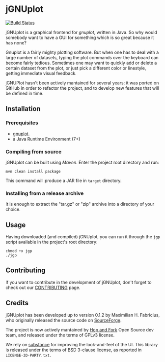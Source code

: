# jGNUplot #
[![Build Status](https://travis-ci.org/hopandfork/jgnuplot.svg?branch=master)](https://travis-ci.org/hopandfork/jgnuplot)

jGNUplot is a graphical frontend for *gnuplot*, written in Java. So why would
somebody want to have a GUI for something which is so great because it has
none?

Gnuplot is a fairly mighty plotting software. But when one has to deal with a
large number of datasets, typing the plot commands over the keyboard
can become fairly tedious. 
Sometimes one may want to quickly add or delete a certain dataset from the
plot, or just pick a different color or linestyle, getting immediate visual
feedback.

jGNUPlot hasn't been actively mantained for several years; it was ported
on GitHub in order to refactor the project, and to develop new
features that will be defined in time. 

## Installation ##
### Prerequisites ###
- [gnuplot](http://www.gnuplot.info).
- a Java Runtime Environment (7+)

### Compiling from source  ###
jGNUplot can be built using *Maven*. Enter the project root directory and run:

	mvn clean install package

This command will produce a JAR file in `target` directory.

### Installing from a release archive ###
It is enough to extract the "tar.gz" or "zip" archive into a directory of your choice.

## Usage ##
Having downloaded (and compiled) jGNUplot, you can run it through the `jgp`
script available in the project's root directory:

	chmod +x jgp
	./jgp


## Contributing ##
If you want to contribute in the development of jGNUplot, don't forget to check
out our [CONTRIBUTING](https://github.com/hopandfork/jgnuplot/blob/master/CONTRIBUTING.md)
page.

## Credits ##
jGNUplot has been developed up to version 0.1.2 by Maximilian H. Fabricius, who
originally released the source code on
[SourceForge](http://jgp.sourceforge.net).

The project is now actively mantained by 
[Hop and Fork](https://www.hopandfork.org) Open Source dev team, and released
under the terms of GPLv3 license.

We rely on [substance](https://github.com/kirill-grouchnikov/substance) for
improving the look-and-feel of the UI. This library is released under the terms of
 BSD 3-clause license, as reported in `LICENSE-3D-PARTY.txt`.
